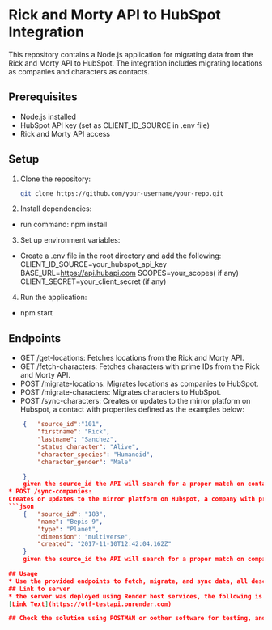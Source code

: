 # Rick and Morty API to HubSpot Integration

This repository contains a Node.js application for migrating data from the Rick and Morty API to HubSpot. The integration includes migrating locations as companies and characters as contacts.

## Prerequisites

- Node.js installed
- HubSpot API key (set as CLIENT_ID_SOURCE in .env file)
- Rick and Morty API access

## Setup

1. Clone the repository:

   ```bash
   git clone https://github.com/your-username/your-repo.git

2. Install dependencies:
- run command:
    npm install

3. Set up environment variables:
- Create a .env file in the root directory and add the following:
CLIENT_ID_SOURCE=your_hubspot_api_key
BASE_URL=https://api.hubapi.com
SCOPES=your_scopes( if any)
CLIENT_SECRET=your_client_secret (if any)

4. Run the application:
- npm start

## Endpoints
* GET /get-locations:
Fetches locations from the Rick and Morty API.
* GET /fetch-characters:
Fetches characters with prime IDs from the Rick and Morty API.
* POST /migrate-locations:
Migrates locations as companies to HubSpot.
* POST /migrate-characters:
Migrates characters to HubSpot.
* POST /sync-characters:
Creates or updates to the mirror platform on Hubspot, a contact with properties defined as the examples below:
```json
    {   "source_id":"101",
        "firstname": "Rick",
        "lastname": "Sanchez",
        "status_character": "Alive",
        "character_species": "Humanoid",
        "character_gender": "Male"

    }
    given the source_id the API will search for a proper match on contact id on source platform, in this case if it does not find a contact that matches the id it will create the contact with properties defined in the body of the petition. if it finds one it will update the contact with given values.
* POST /sync-companies:
Creates or updates to the mirror platform on Hubspot, a company with properties defined as the examples below:
```json
    {   "source_id": "183",
        "name": "Bepis 9",
        "type": "Planet",
        "dimension": "multiverse",
        "created": "2017-11-10T12:42:04.162Z"
    }
    given the source_id the API will search for a proper match on company id on source platform, in this case if it does not find a company that matches the id it will create the company with properties defined in the body of the petition. if it finds one it will update the company with given values.

## Usage
* Use the provided endpoints to fetch, migrate, and sync data, all described endpoints work as specified on the deployment server of the solution.
## Link to server
* the server was deployed using Render host services, the following is the url for accesing the defined endpoints.
[Link Text](https://otf-testapi.onrender.com)

## Check the solution using POSTMAN or oother software for testing, and managing APIs.

